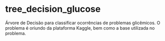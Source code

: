 # tree_decision_glucose
Árvore de Decisão para classificar ocorrências de problemas glicêmicos. O problema é oriundo da plataforma Kaggle, bem como a base utilizada no problema. 
